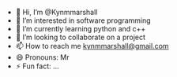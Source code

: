 - 👋 Hi, I’m @Kynmmarshall
- 👀 I’m interested in software programming
- 🌱 I’m currently learning python and c++ 
- 💞️ I’m looking to collaborate on a project 
- 📫 How to reach me kynmmarshall@gmail.com
- 😄 Pronouns: Mr
- ⚡ Fun fact: ...

<!---
Kynmmarshall/Kynmmarshall is a ✨ special ✨ repository because its `README.md` (this file) appears on your GitHub profile.
You can click the Preview link to take a look at your changes.
--->

